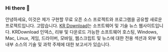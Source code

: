 ### Hi there 👋

<!--
**goapply/goapply** is a ✨ _special_ ✨ repository because its `README.md` (this file) appears on your GitHub profile.

Here are some ideas to get you started:

- 🔭 I’m currently working on ...
- 🌱 I’m currently learning ...
- 👯 I’m looking to collaborate on ...
- 🤔 I’m looking for help with ...
- 💬 Ask me about ...
- 📫 How to reach me: ...
- 😄 Pronouns: ...
- ⚡ Fun fact: ...
-->

안녕하세요, 이것은 제가 구현할 무료 오픈 소스 프로젝트와 프로그램을 공유할 새로운 프로젝트입니다. 고맙습니다. [KR Download](https://krdownload.com/)는 소프트웨어 및 기술 뉴스 웹사이트입니다. KRDownload 인덱스, 리뷰 및 다운로드 가능한 소프트웨어 호스팅, Windows, Mac, Linux, 게임, 드라이버, 모바일, 웹스크립트 및 뉴스에 대한 전용 섹션과 외부 및 내부 소스의 기술 및 과학 주제에 대한 보고서가 있습니다.
